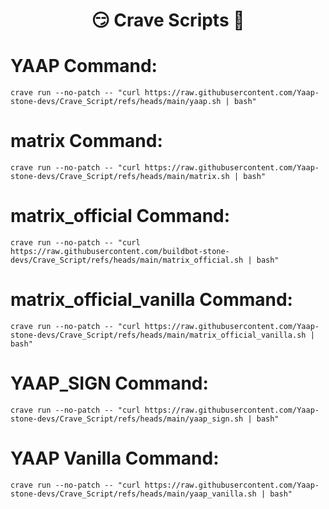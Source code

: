 <h1 align="center"> 😏 Crave Scripts 🧐 </h1>

# YAAP Command:
```
crave run --no-patch -- "curl https://raw.githubusercontent.com/Yaap-stone-devs/Crave_Script/refs/heads/main/yaap.sh | bash"
```
# matrix Command:
```
crave run --no-patch -- "curl https://raw.githubusercontent.com/Yaap-stone-devs/Crave_Script/refs/heads/main/matrix.sh | bash"
```
# matrix_official Command:
```
crave run --no-patch -- "curl https://raw.githubusercontent.com/buildbot-stone-devs/Crave_Script/refs/heads/main/matrix_official.sh | bash"
```
# matrix_official_vanilla Command:
```
crave run --no-patch -- "curl https://raw.githubusercontent.com/Yaap-stone-devs/Crave_Script/refs/heads/main/matrix_official_vanilla.sh | bash"
```
# YAAP_SIGN Command:
```
crave run --no-patch -- "curl https://raw.githubusercontent.com/Yaap-stone-devs/Crave_Script/refs/heads/main/yaap_sign.sh | bash"
```
# YAAP Vanilla Command:
```
crave run --no-patch -- "curl https://raw.githubusercontent.com/Yaap-stone-devs/Crave_Script/refs/heads/main/yaap_vanilla.sh | bash"
```
